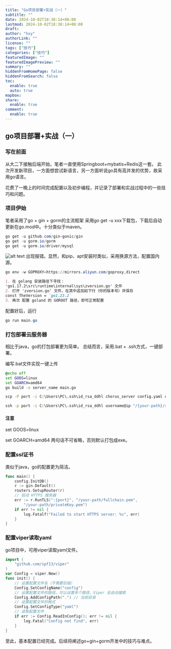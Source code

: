 ```yaml
---
title: "Go项目部署+实战（一）"
subtitle: ""
date: 2024-10-02T18:38:14+08:00
lastmod: 2024-10-02T18:38:14+08:00
draft: 
author: "hxy"
authorLink: ""
license: ""
tags: ["技巧"]
categories: ["技巧"]
featuredImage: ""
featuredImagePreview: ""
summary: ""
hiddenFromHomePage: false
hiddenFromSearch: false
toc:
  enable: true
  auto: true
mapbox:
share:
  enable: true
comment:
  enable: true
---
```


## go项目部署+实战（一）
### 写在前面
从大二下接触后端开始，笔者一直使用Springboot+mybatis+Redis这一套。
此次开发新项目，一方面想尝试新语言，另一方面听说go具有高并发的优势，故采用go语言。

花费了一晚上的时间完成配置以及初步编程，并记录了部署和实战过程中的一些技巧和问题。

### 项目伊始
笔者采用了go + gin + gorm的主流框架
采用go get -u xxx下载包，下载后自动更新在go.mod中。十分类似于maven。
```powershell
go get -u github.com/gin-gonic/gin
go get -u gorm.io/gorm
go get -u gorm.io/driver/mysql
```
![alt text](../image-6.png)
出现报错。显然，和pip、apt安装时类似，采用换源方法，配置国内源。
```powershell
go env -w GOPROXY=https://mirrors.aliyun.com/goproxy,direct
```

```markdown
1. 在 golang 安装路径下寻找：
'go1.17.2\src\runtime\internal\sys\zversion.go' 文件
2. 打开 'zversion.go' 文件，在其中追加如下行（你的版本号）并保存
const TheVersion = `go1.23.2`
3. 再次 配置 goland 的 GOROOT 路径，即可正常配置
```

配置好后，运行
```powershell
go run main.go
```

### 打包部署云服务器
相比于java，go的打包部署更为简单。
总结而言，采用.bat + .ssh方式，一键部署。

编写.bat文件实现一键上传
```bat
@echo off
set GOOS=linux
set GOARCH=amd64
go build -o server_name main.go

scp -P port -i C:\Users\PC\.ssh\id_rsa_ddhl chorus_server config.yaml username@ip:your-path

ssh -p port -i C:\Users\PC\.ssh\id_rsa_ddhl username@ip "/{your-path}/startup.sh"
```
#### 注意
set GOOS=linux

set GOARCH=amd64
两句话不可省略，否则默认打包成exe。

### 配置ssl证书
类似于java，go的配置更为简洁。

```go
func main() {
	config.InitDB()
	r := gin.Default()
	routers.SetupRouter(r)
	// 启动 HTTPS 服务器
	err := r.RunTLS(":{port}", "/your-path/fullchain.pem",
		"/your-path/privateKey.pem")
	if err != nil {
		log.Fatalf("Failed to start HTTPS server: %v", err)
	}
}
```

### 配置viper读取yaml
go项目中，可用viper读取yaml文件。
```go
import (
	"github.com/spf13/viper"
)
var Config = viper.New()
func init() {
	// 设置配置文件名（不需要后缀）
	Config.SetConfigName("config")
	// 设置配置文件的路径，可以设置多个路径，Viper 会自动搜索
	Config.AddConfigPath(".") // 当前目录
	// 设置配置文件的格式
	Config.SetConfigType("yaml")
	// 读取配置文件
	if err := Config.ReadInConfig(); err != nil {
		log.Fatal("Config not find", err)
	}
}
```

至此，基本配置已经完成。后续将阐述go+gin+gorm开发中的技巧与难点。
